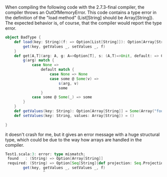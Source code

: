 When compiling the following code with the 2.7.3-final compiler, the compiler throws an OutOfMemoryError.  This code contains a type error in the definition of the "load method" (List[String] should be Array[String]).  The expected behavior is, of course, that the compiler would report the type error.

```scala
object BadType {
    def load(key: String)(f: => Option[List[String]]): Option[Array[String]] = {
        get(key, getValues _, setValues _, f)
    }
    def get[A,T](arg: A, g: A=>Option[T], s: (A,T)=>Unit, default: => Option[T]): Option[T] = {
        g(arg) match {
            case None =>
                default match {
                    case None => None
                    case some @ Some(v) =>
                        s(arg, v)
                        some
                }
            case some @ Some(_) => some
        }
    }
    def getValues(key: String): Option[Array[String]] = Some(Array("foo", "bar"))
    def setValues(key: String, values: Array[String]) = ()
    
}
```
it doesn't crash for me, but it gives an error message with a huge structural type, which could be due to the way how arrays are handled in the compiler.


```scala
Test1.scala:3: error: type mismatch;
 found   : (String) => Option[Array[String]]
 required: (String) => Option[Seq[String]{def projection: Seq.Projection[String]{def append[B >: String](=> Iterable[B]): Seq.Projection[B]{def append[B >: B](=> Iterable[B]): Seq.Projection[B]{def append[B >: B](=> Iterable[B]): Seq.Projection[B]}; def force: Seq[B]{def ++[B >: B](Iterable[B]): Seq[B]}}; def force: Seq[String]{def projection: Seq.Projection[String]{def append[B >: String](=> Iterable[B]): Seq.Projection[B]; def reverse: Seq.Projection[String]; def drop(Int): Seq.Projection[String]; def take(Int): Seq.Projection[String]}; def reverse: Seq[String]{def ++[B >: String](Iterable[B]): Seq[B]}; [.............] def ++[B >: B](Iterable[B]): Seq[B]{def ++[B >: B](Iterable[B]): Seq[B]}}}]
        get(key, getValues _, setValues _, f)
                 ^
```

